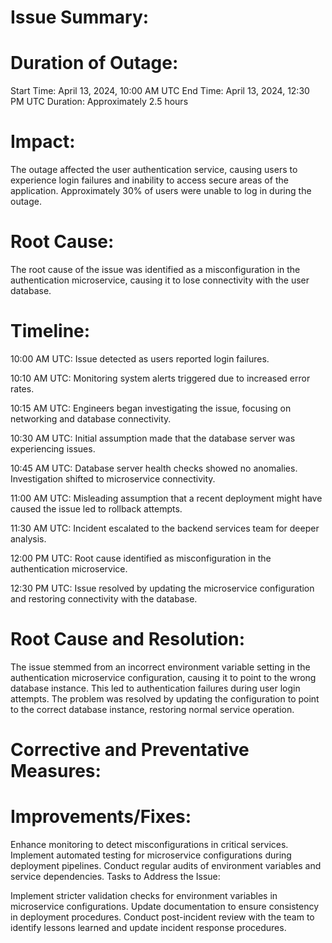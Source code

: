 # Issue Summary:


# Duration of Outage:

Start Time: April  13, 2024, 10:00 AM UTC
End Time: April 13, 2024, 12:30 PM UTC
Duration: Approximately 2.5 hours

# Impact:
The outage affected the user authentication service, causing users to experience login failures and inability to access secure areas of the application. Approximately 30% of users were unable to log in during the outage.

# Root Cause:
The root cause of the issue was identified as a misconfiguration in the authentication microservice, causing it to lose connectivity with the user database.

# Timeline:
10:00 AM UTC: Issue detected as users reported login failures.

10:10 AM UTC: Monitoring system alerts triggered due to increased error rates.

10:15 AM UTC: Engineers began investigating the issue, focusing on networking and database connectivity.

10:30 AM UTC: Initial assumption made that the database server was experiencing issues.

10:45 AM UTC: Database server health checks showed no anomalies. Investigation shifted to microservice connectivity.

11:00 AM UTC: Misleading assumption that a recent deployment might have caused the issue led to rollback attempts.

11:30 AM UTC: Incident escalated to the backend services team for deeper analysis.

12:00 PM UTC: Root cause identified as misconfiguration in the authentication microservice.

12:30 PM UTC: Issue resolved by updating the microservice configuration and restoring connectivity with the database.


# Root Cause and Resolution:

The issue stemmed from an incorrect environment variable setting in the authentication microservice configuration, causing it to point to the wrong database instance. This led to authentication failures during user login attempts. The problem was resolved by updating the configuration to point to the correct database instance, restoring normal service operation.

# Corrective and Preventative Measures:


# Improvements/Fixes:

Enhance monitoring to detect misconfigurations in critical services.
Implement automated testing for microservice configurations during deployment pipelines.
Conduct regular audits of environment variables and service dependencies.
Tasks to Address the Issue:

Implement stricter validation checks for environment variables in microservice configurations.
Update documentation to ensure consistency in deployment procedures.
Conduct post-incident review with the team to identify lessons learned and update incident response procedures.



